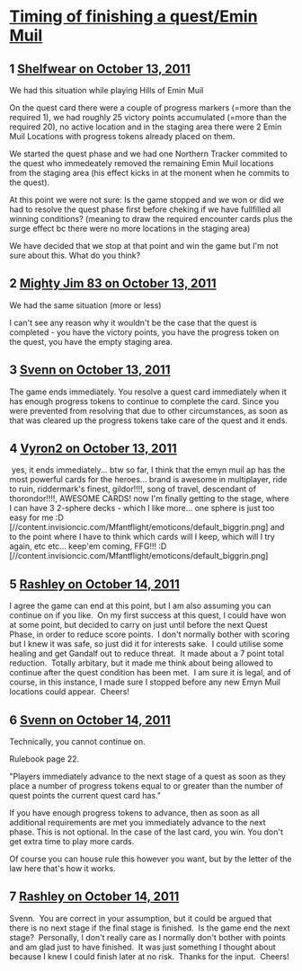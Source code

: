 # [Timing of finishing a quest/Emin Muil](https://community.fantasyflightgames.com/topic/54649-timing-of-finishing-a-questemin-muil/)

## 1 [Shelfwear on October 13, 2011](https://community.fantasyflightgames.com/topic/54649-timing-of-finishing-a-questemin-muil/?do=findComment&comment=541425)

We had this situation while playing Hills of Emin Muil

On the quest card there were a couple of progress markers (=more than the required 1), we had roughly 25 victory points accumulated (=more than the required 20), no active location and in the staging area there were 2 Emin Muil Locations with progress tokens already placed on them.

We started the quest phase and we had one Northern Tracker commited to the quest who immedeately removed the remaining Emin Muil locations from the staging area (his effect kicks in at the monent when he commits to the quest).

At this point we were not sure: Is the game stopped and we won or did we had to resolve the quest phase first before cheking if we have fullfilled all winning conditions? (meaning to draw the required encounter cards plus the surge effect bc there were no more locations in the staging area)

We have decided that we stop at that point and win the game but I'm not sure about this. What do you think?

## 2 [Mighty Jim 83 on October 13, 2011](https://community.fantasyflightgames.com/topic/54649-timing-of-finishing-a-questemin-muil/?do=findComment&comment=541428)

We had the same situation (more or less)

I can't see any reason why it wouldn't be the case that the quest is completed - you have the victory points, you have the progress token on the quest, you have the empty staging area.

## 3 [Svenn on October 13, 2011](https://community.fantasyflightgames.com/topic/54649-timing-of-finishing-a-questemin-muil/?do=findComment&comment=541432)

The game ends immediately. You resolve a quest card immediately when it has enough progress tokens to continue to complete the card. Since you were prevented from resolving that due to other circumstances, as soon as that was cleared up the progress tokens take care of the quest and it ends.

## 4 [Vyron2 on October 13, 2011](https://community.fantasyflightgames.com/topic/54649-timing-of-finishing-a-questemin-muil/?do=findComment&comment=541664)

 yes, it ends immediately... btw so far, I think that the emyn muil ap has the most powerful cards for the heroes... brand is awesome in multiplayer, ride to ruin, riddermark's finest, gildor!!!!, song of travel, descendant of thorondor!!!!, AWESOME CARDS! now I'm finally getting to the stage, where I can have 3 2-sphere decks - which I like more... one sphere is just too easy for me :D [//content.invisioncic.com/Mfantflight/emoticons/default_biggrin.png] and to the point where I have to think which cards will I keep, which will I try again, etc etc... keep'em coming, FFG!!! :D [//content.invisioncic.com/Mfantflight/emoticons/default_biggrin.png]

## 5 [Rashley on October 14, 2011](https://community.fantasyflightgames.com/topic/54649-timing-of-finishing-a-questemin-muil/?do=findComment&comment=541840)

I agree the game can end at this point, but I am also assuming you can continue on if you like.  On my first success at this quest, I could have won at some point, but decided to carry on just until before the next Quest Phase, in order to reduce score points.  I don't normally bother with scoring but I knew it was safe, so just did it for interests sake.  I could utilise some healing and get Gandalf out to reduce threat.  It made about a 7 point total reduction.  Totally arbitary, but it made me think about being allowed to continue after the quest condition has been met.  I am sure it is legal, and of course, in this instance, I made sure I stopped before any new Emyn Muil locations could appear.  Cheers!

## 6 [Svenn on October 14, 2011](https://community.fantasyflightgames.com/topic/54649-timing-of-finishing-a-questemin-muil/?do=findComment&comment=541852)

Technically, you cannot continue on.

Rulebook page 22.

"Players immediately advance to the next stage of a quest as soon as they place a number of progress tokens equal to or greater than the number of quest points the current quest card has."

If you have enough progress tokens to advance, then as soon as all additional requirements are met you immediately advance to the next phase. This is not optional. In the case of the last card, you win. You don't get extra time to play more cards.

Of course you can house rule this however you want, but by the letter of the law here that's how it works.

## 7 [Rashley on October 14, 2011](https://community.fantasyflightgames.com/topic/54649-timing-of-finishing-a-questemin-muil/?do=findComment&comment=541992)

Svenn.  You are correct in your assumption, but it could be argued that there is no next stage if the final stage is finished.  Is the game end the next stage?  Personally, I don't really care as I normally don't bother with points and am glad just to have finished.  It was just something I thought about because I knew I could finish later at no risk.  Thanks for the input.  Cheers!

